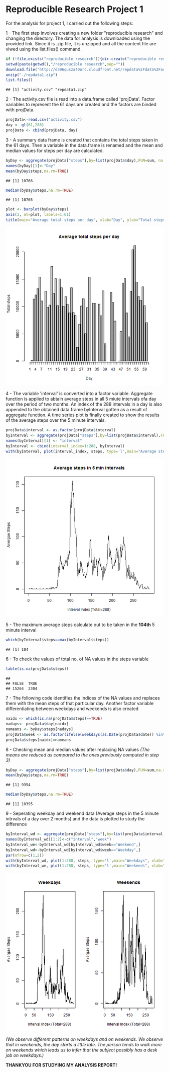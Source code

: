 Reproducible Research Project 1 
========================================================

For the analysis for project 1, I carried out the following steps:

1 - The first step involves creating a new folder "reproducible research" and changing the directory. The data for analysis is downloaded using the provided link. Since it is .zip file, it is unzipped and all the content file are viwed using the list.files() command. 


```r
if (!file.exists("reproducible research")){dir.create("reproducible research")}
setwd(paste(getwd(),"/reproducible research",sep=""))
download.file("http://d396qusza40orc.cloudfront.net/repdata%2Fdata%2Factivity.zip", "./repdata1.zip")
unzip("./repdata1.zip")
list.files()
```

```
## [1] "activity.csv" "repdata1.zip"
```

2 - The activity.csv file is read into a data.frame called 'projData'. Factor variables to represent the 61 days are created and the factors are binded with projData. 


```r
projData<-read.csv("activity.csv")
day <- gl(61,288)
projData <- cbind(projData, day)
```

3 - A summary data frame is created that contains the total steps taken in the 61 days. Then a variable in the data.frame is renamed and the mean and median values for steps per day are calculated.


```r
byDay <- aggregate(projData["steps"],by=list(projData$day),FUN=sum, na.rm=0)
names(byDay)[1]<-"Day"
mean(byDay$steps,na.rm=TRUE)
```

```
## [1] 10766
```

```r
median(byDay$steps,na.rm=TRUE)
```

```
## [1] 10765
```


```r
plot <- barplot(byDay$steps)
axis(1, at=plot, labels=1:61)
title(main="Average total steps per day", xlab="Day", ylab="Total steps")
```

![plot of chunk unnamed-chunk-4](figure/unnamed-chunk-4.png) 

4 - The variable 'interval' is converted into a factor variable. Aggregate function is applied to abtain average steps in all 5 miute intervals ofa day over the period of two months. An index of the 288 intervals in a day is also appended to the obtained data.frame byInterval gotten as a result of aggregate function. A time series plot is finally created to show the results of the average steps over the 5 minute intervals.   


```r
projData$interval <- as.factor(projData$interval)
byInterval <- aggregate(projData["steps"],by=list(projData$interval),FUN=mean, na.rm=TRUE)
names(byInterval)[1] <- "interval"
byInterval <- cbind(interval_index=1:288, byInterval)
with(byInterval, plot(interval_index, steps, type='l',main="Average steps in 5 min intervals", xlab="Interval Index (Total=288)", ylab="Avergae Steps"))
```

![plot of chunk unnamed-chunk-5](figure/unnamed-chunk-5.png) 

5 - The maximum average steps calculate out to be taken in the **104th** 5 minute interval

```r
which(byInterval$steps==max(byInterval$steps))
```

```
## [1] 104
```

6 - To check the values of total no. of NA values in the steps variable

```r
table(is.na(projData$steps))
```

```
## 
## FALSE  TRUE 
## 15264  2304
```

7 - The following code identifies the indices of the NA values and replaces them with the mean steps of that particular day. Another factor variable differentiating between weekdays and weekends is also created


```r
naidx <- which(is.na(projData$steps)==TRUE)
nadays<- projData$day[naidx]
nameans <- byDay$steps[nadays]
projData$week <- as.factor(ifelse(weekdays(as.Date(projData$date)) %in% c("Saturday","Sunday"), "Weekend", "Weekday"))
projData$steps[naidx]=nameans
```

8 - Checking mean and median values after replacing NA values
*(The means are reduced as compared to the ones previously computed in step 3)*


```r
byDay <- aggregate(projData["steps"],by=list(projData$day),FUN=sum,na.rm=TRUE)
mean(byDay$steps,na.rm=TRUE)
```

```
## [1] 9354
```

```r
median(byDay$steps,na.rm=TRUE)
```

```
## [1] 10395
```

9 - Seperating weekday and weekend data (Average steps in the 5 minute intrvals of a day over 2 months) and the data is plotted to study the difference


```r
byInterval_wd <- aggregate(projData["steps"],by=list(projData$interval,projData$week),FUN=mean, na.rm=TRUE)
names(byInterval_wd)[1:2]<-c("interval","week")
byInterval_we<-byInterval_wd[byInterval_wd$week=="Weekend",]
byInterval_wd<-byInterval_wd[byInterval_wd$week=="Weekday",]
par(mfrow=c(1,2))
with(byInterval_wd, plot(1:288, steps, type='l',main="Weekdays", xlab="Interval Index (Total=288)", ylab="Avergae Steps"))
with(byInterval_we, plot(1:288, steps, type='l',main="Weekends", xlab="Interval Index (Total=288)", ylab="Avergae Steps"))
```

![plot of chunk unnamed-chunk-10](figure/unnamed-chunk-10.png) 

*(We observe different patterns on weekdays and on weekends. We observe that in weekends, the day starts a little late. The person tends to walk more on weekends which leads us to infer that the subject possibly has a desk job on weekdays.)*

**THANKYOU FOR STUDYING MY ANALYSIS REPORT!**
